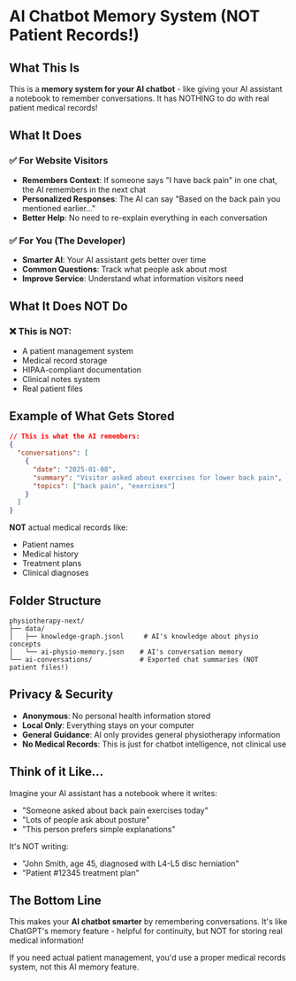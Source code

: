 # AI Chatbot Memory System (NOT Patient Records!)

## What This Is

This is a **memory system for your AI chatbot** - like giving your AI assistant a notebook to remember conversations. It has NOTHING to do with real patient medical records!

## What It Does

### ✅ For Website Visitors
- **Remembers Context**: If someone says "I have back pain" in one chat, the AI remembers in the next chat
- **Personalized Responses**: The AI can say "Based on the back pain you mentioned earlier..."
- **Better Help**: No need to re-explain everything in each conversation

### ✅ For You (The Developer)
- **Smarter AI**: Your AI assistant gets better over time
- **Common Questions**: Track what people ask about most
- **Improve Service**: Understand what information visitors need

## What It Does NOT Do

### ❌ This is NOT:
- A patient management system
- Medical record storage
- HIPAA-compliant documentation
- Clinical notes system
- Real patient files

## Example of What Gets Stored

```json
// This is what the AI remembers:
{
  "conversations": [
    {
      "date": "2025-01-08",
      "summary": "Visitor asked about exercises for lower back pain",
      "topics": ["back pain", "exercises"]
    }
  ]
}
```

**NOT** actual medical records like:
- Patient names
- Medical history
- Treatment plans
- Clinical diagnoses

## Folder Structure

```
physiotherapy-next/
├── data/
│   ├── knowledge-graph.jsonl     # AI's knowledge about physio concepts
│   └── ai-physio-memory.json    # AI's conversation memory
└── ai-conversations/            # Exported chat summaries (NOT patient files!)
```

## Privacy & Security

- **Anonymous**: No personal health information stored
- **Local Only**: Everything stays on your computer
- **General Guidance**: AI only provides general physiotherapy information
- **No Medical Records**: This is just for chatbot intelligence, not clinical use

## Think of it Like...

Imagine your AI assistant has a notebook where it writes:
- "Someone asked about back pain exercises today"
- "Lots of people ask about posture"
- "This person prefers simple explanations"

It's NOT writing:
- "John Smith, age 45, diagnosed with L4-L5 disc herniation"
- "Patient #12345 treatment plan"

## The Bottom Line

This makes your **AI chatbot smarter** by remembering conversations. It's like ChatGPT's memory feature - helpful for continuity, but NOT for storing real medical information!

If you need actual patient management, you'd use a proper medical records system, not this AI memory feature. 